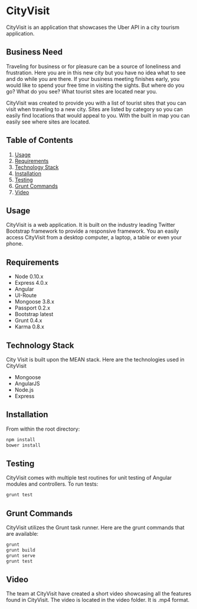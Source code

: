 # CityVisit
CityVisit is an application that showcases the Uber API in a city tourism application.

## Business Need
Traveling for business or for pleasure can be a source of loneliness and frustration. Here you are in this new city but you have no idea what to see and do while you are there. If your business meeting finishes early, you would like to spend your free time in visiting the sights. But where do you go? What do you see? What tourist sites are located near you.

CityVisit was created to provide you with a list of tourist sites that you can visit when traveling to a new city. Sites are listed by category so you can easily find locations that would appeal to you. With the built in map you can easily see where sites are located.

## Table of Contents

1. [Usage](#Usage)
1. [Requirements](#requirements)
1. [Technology Stack](#technology)
1. [Installation](#installation)
1. [Testing](#testing)
1. [Grunt Commands](#grunt)
1. [Video](#video)

## Usage
CityVisit is a web application. It is built on the industry leading Twitter Bootstrap framework to provide a responsive framework. You an easily access CityVisit from a desktop computer, a laptop, a table or even your phone.

## Requirements

- Node 0.10.x
- Express 4.0.x
- Angular
- UI-Route
- Mongoose 3.8.x
- Passport 0.2.x
- Bootstrap latest
- Grunt 0.4.x
- Karma 0.8.x

## Technology Stack
City Visit is built upon the MEAN stack. Here are the technologies used in CityVisit

- Mongoose
- AngularJS
- Node.js
- Express

## Installation

From within the root directory:

``` bash
npm install
bower install
```
## Testing
CityVisit comes with multiple test routines for unit testing of Angular modules and controllers. To run tests:

``` bash
grunt test
```

## Grunt Commands
CityVisit utilizes the Grunt task runner. Here are the grunt commands that are available:
``` bash
grunt
grunt build
grunt serve
grunt test
```

## Video
The team at CityVisit have created a short video showcasing all the features found in CityVisit. The video is located in the video folder. It is .mp4 format.
